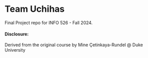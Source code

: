 # Team Uchihas

Final Project repo for INFO 526 - Fall 2024.

#### Disclosure:
Derived from the original course by Mine Çetinkaya-Rundel @ Duke University
